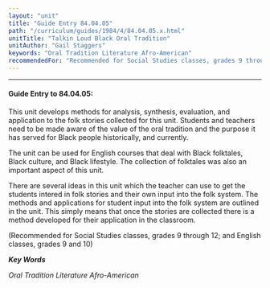 ```yaml
---
layout: "unit"
title: "Guide Entry 84.04.05"
path: "/curriculum/guides/1984/4/84.04.05.x.html"
unitTitle: "Talkin Loud Black Oral Tradition"
unitAuthor: "Gail Staggers"
keywords: "Oral Tradition Literature Afro-American"
recommendedFor: "Recommended for Social Studies classes, grades 9 through 12; and English classes, grades 9 and 10"
---
```

<body>
<hr/>
<h4>
Guide Entry to 84.04.05:
</h4>
This unit develops methods for analysis, synthesis, evaluation, and application to the folk stories collected for this unit.  Students and teachers need to be made aware of the value of the oral tradition and the purpose it has served for Black people historically, and currently.
<p>
The unit can be used for English courses that deal with Black folktales, Black culture, and Black lifestyle.  The collection of folktales was also an important aspect of this unit.
</p>
<p>
There are several ideas in this unit which the teacher can use to get the students intered in folk stories and their own input into the folk system.  The methods and applications for student input into the folk system are outlined in the unit.  This simply means that once the stories are collected there is a method developed for their application in the classroom.
</p>
<p>
(Recommended for Social Studies classes, grades 9 through 12; and English classes, grades 9 and 10)
</p>
<p>
<b>
<i>
Key Words
</i>
</b>
<br/>
</p>
<p>
<i>
Oral Tradition Literature Afro-American
</i>
</p>
</body>